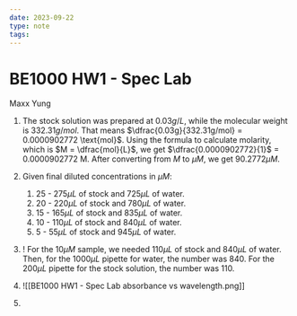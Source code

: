 ```yaml
---
date: 2023-09-22
type: note
tags: 
---
```

# BE1000 HW1 - Spec Lab
Maxx Yung

1. The stock solution was prepared at $0.03g/L$, while the molecular weight is $332.31g/mol$. That means $\dfrac{0.03g}{332.31g/mol} = 0.0000902772 \text{mol}$. Using the formula to calculate molarity, which is $M = \dfrac{mol}{L}$,  we get $\dfrac{0.0000902772}{1}$ = $0.0000902772\text{ M}$. After converting from $M \text{ to } \mu M$, we get $90.2772 \mu M$.

2. Given final diluted concentrations in $\mu M$:
	1. 25 - $275\mu L$ of stock and $725\mu L$ of water.
	2. 20 - $220\mu L$ of stock and $780\mu L$ of water.
	3. 15 - $165\mu L$ of stock and $835\mu L$ of water.
	4. 10 - $110\mu L$ of stock and $840\mu L$ of water.
	5. 5 - $55\mu L$ of stock and $945\mu L$ of water.

3. ! For the $10\mu M$ sample, we needed $110\mu L$ of stock and $840\mu L$ of water. Then, for the $1000\mu L$ pipette for water, the number was 840. For the $200\mu L$ pipette for the stock solution, the number was 110.

4. ![[BE1000 HW1 - Spec Lab absorbance vs wavelength.png]]

5. 